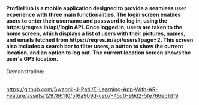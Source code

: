 <B>
ProfileHub is a mobile application designed to provide a seamless user experience with three main functionalities.
The login screen enables users to enter their username and password to log in, using the https://reqres.in/api/login API.
  Once logged in, users are taken to the home screen, which displays a list of users with their pictures, names, and emails fetched from https://reqres.in/api/users?page=2. 
 This screen also includes a search bar to filter users, a button to show the current location, and an option to log out. The current location screen shows the user's GPS location.</B>
<br><br>
Demonstration:
<br><br>

https://github.com/Swapnil-J-Patil/E-Learning-App-With-AR-Feature/assets/129786110/5f6a909d-ceb7-45c0-99d2-5fe766e51d19


